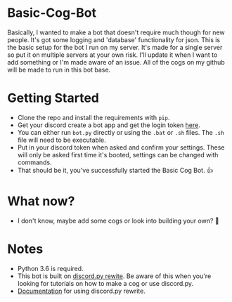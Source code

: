 # Basic-Cog-Bot

Basically, I wanted to make a bot that doesn't require much though for new people. It's got some logging and 'database' functionality for json. This is the basic setup for the bot I run on my server. It's made for a single server so put it on multiple servers at your own risk. I'll update it when I want to add something or I'm made aware of an issue. All of the cogs on my github will be made to run in this bot base.

# Getting Started
- Clone the repo and install the requirements with `pip`.
- Get your discord create a bot app and get the login token [here](https://discordapp.com/developers/applications/).
- You can either run `bot.py` directly or using the `.bat` or `.sh` files. The `.sh` file will need to be executable.
- Put in your discord token when asked and confirm your settings. These will only be asked first time it's booted, settings can be changed with commands.
- That should be it, you've successfully started the Basic Cog Bot. 👍

# What now?
- I don't know, maybe add some cogs or look into building your own? 🤷‍

# Notes
- Python 3.6 is required.
- This bot is built on [discord.py rewite](https://github.com/Rapptz/discord.py/tree/rewrite). Be aware of this when you're looking for tutorials on how to make a cog or use discord.py.
- [Documentation](http://discordpy.readthedocs.io/en/rewrite/index.html) for using discord.py rewrite.